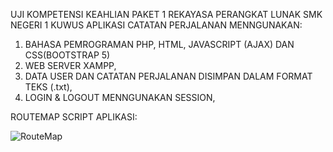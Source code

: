 UJI KOMPETENSI KEAHLIAN PAKET 1 REKAYASA PERANGKAT LUNAK SMK NEGERI 1 KUWUS
APLIKASI CATATAN PERJALANAN MENNGUNAKAN:
1. BAHASA PEMROGRAMAN PHP, HTML, JAVASCRIPT (AJAX) DAN CSS(BOOTSTRAP 5)
2. WEB SERVER XAMPP,
3. DATA USER DAN CATATAN PERJALANAN DISIMPAN DALAM FORMAT TEKS (.txt), 
4. LOGIN & LOGOUT MENNGUNAKAN SESSION,

ROUTEMAP SCRIPT APLIKASI:

![RouteMap](https://user-images.githubusercontent.com/88584119/154087607-54e0abf1-65e4-4e26-bd6f-c5d9a97a7249.png)


